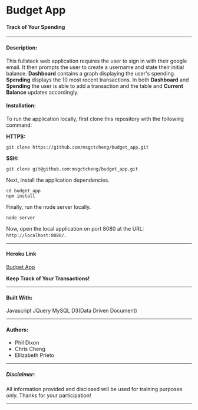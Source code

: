# Budget App

#### Track of Your Spending


-----------------------------------------


#### Description:

This fullstack web application requires the user to sign in with their google email. It then prompts the user to create a username and state their initial balance. **Dashboard** contains a graph displaying the user's spending. **Spending** displays the 10 most recent transactions. In both **Dashboard** and **Spending** the user is able to add a transaction and the table and **Current Balance** updates accordingly.


#### Installation:

To run the application locally, first clone this repository with the following command:

**HTTPS:**

	git clone https://github.com/msgctcheng/budget_app.git

**SSH:**

	git clone git@github.com:msgctcheng/budget_app.git
	
Next, install the application dependencies.

	cd budget_app
	npm install
	
Finally, run the node server locally.

	node server
	
Now, open the local application on port 8080 at the URL: 
`http://localhost:8080/`.

-----------------------------------------

#### Heroku Link

[Budget App](link)


**Keep Track of Your Transactions!**

-----------------------------------------

#### Built With:

Javascript
JQuery
MySQL
D3(Data Driven Document)

-----------------------------------------

#### Authors:

* Phil Dixon
* Chris Cheng
* Elilzabeth Prieto

-----------------------------------------

##### Disclaimer:

All information provided and disclosed will be used for training purposes only. Thanks for your participation!

-----------------------------------------
